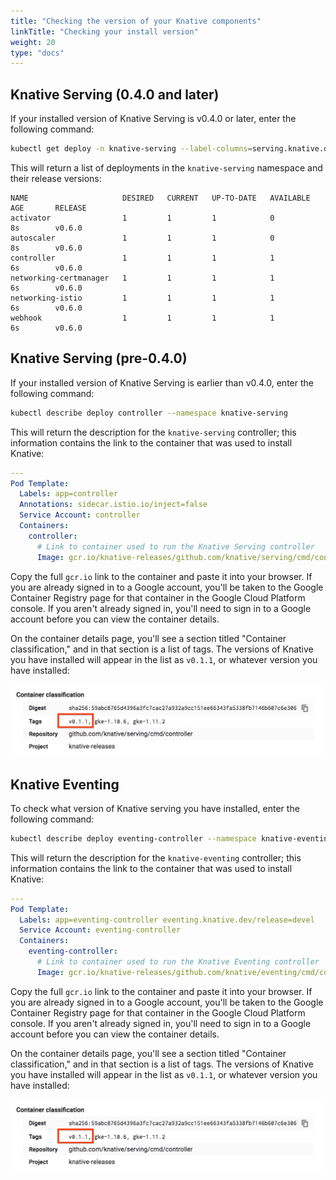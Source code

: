 ```yaml
---
title: "Checking the version of your Knative components"
linkTitle: "Checking your install version"
weight: 20
type: "docs"
---
```


## Knative Serving (0.4.0 and later)

If your installed version of Knative Serving is v0.4.0 or later, enter the
following command:

```bash
kubectl get deploy -n knative-serving --label-columns=serving.knative.dev/release
```

This will return a list of deployments in the `knative-serving` namespace and
their release versions:

```
NAME                     DESIRED   CURRENT   UP-TO-DATE   AVAILABLE   AGE       RELEASE
activator                1         1         1            0           8s        v0.6.0
autoscaler               1         1         1            0           8s        v0.6.0
controller               1         1         1            1           6s        v0.6.0
networking-certmanager   1         1         1            1           6s        v0.6.0
networking-istio         1         1         1            1           6s        v0.6.0
webhook                  1         1         1            1           6s        v0.6.0
```

## Knative Serving (pre-0.4.0)

If your installed version of Knative Serving is earlier than v0.4.0, enter the
following command:

```bash
kubectl describe deploy controller --namespace knative-serving
```

This will return the description for the `knative-serving` controller; this
information contains the link to the container that was used to install Knative:

```yaml
---
Pod Template:
  Labels: app=controller
  Annotations: sidecar.istio.io/inject=false
  Service Account: controller
  Containers:
    controller:
      # Link to container used to run the Knative Serving controller
      Image: gcr.io/knative-releases/github.com/knative/serving/cmd/controller@sha256:59abc8765d4396a3fc7cac27a932a9cc151ee66343fa5338fb7146b607c6e306
```

Copy the full `gcr.io` link to the container and paste it into your browser. If
you are already signed in to a Google account, you'll be taken to the Google
Container Registry page for that container in the Google Cloud Platform console.
If you aren't already signed in, you'll need to sign in to a Google account
before you can view the container details.

On the container details page, you'll see a section titled "Container
classification," and in that section is a list of tags. The versions of Knative
you have installed will appear in the list as `v0.1.1`, or whatever version you
have installed:

![Shows list of tags on container details page; v0.1.1 is the Knative version and is the first tag.](../images/knative-version.png)

## Knative Eventing

To check what version of Knative serving you have installed, enter the following
command:

```bash
kubectl describe deploy eventing-controller --namespace knative-eventing
```

This will return the description for the `knative-eventing` controller; this
information contains the link to the container that was used to install Knative:

```yaml
---
Pod Template:
  Labels: app=eventing-controller eventing.knative.dev/release=devel
  Service Account: eventing-controller
  Containers:
    eventing-controller:
      # Link to container used to run the Knative Eventing controller
      Image: gcr.io/knative-releases/github.com/knative/eventing/cmd/controller@sha256:85c010633944c06f4c16253108c2338dba271971b2b5f2d877b8247fa19ff5cb
```

Copy the full `gcr.io` link to the container and paste it into your browser. If
you are already signed in to a Google account, you'll be taken to the Google
Container Registry page for that container in the Google Cloud Platform console.
If you aren't already signed in, you'll need to sign in to a Google account
before you can view the container details.

On the container details page, you'll see a section titled "Container
classification," and in that section is a list of tags. The versions of Knative
you have installed will appear in the list as `v0.1.1`, or whatever version you
have installed:

![Shows list of tags on container details page; v0.1.1 is the Knative version and is the first tag.](../images/knative-version.png)

